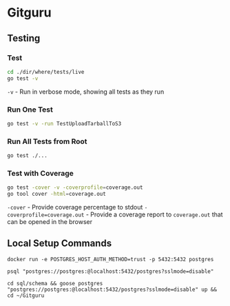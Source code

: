 # Gitguru

## Testing

### Test

```bash
cd ./dir/where/tests/live
go test -v
```

`-v` - Run in verbose mode, showing all tests as they run

### Run One Test

```bash
go test -v -run TestUploadTarballToS3
```

### Run All Tests from Root

```bash
go test ./...
```

### Test with Coverage

```bash
go test -cover -v -coverprofile=coverage.out
go tool cover -html=coverage.out
```

`-cover` - Provide coverage percentage to stdout
`-coverprofile=coverage.out` - Provide a coverage report to `coverage.out` that can be opened in the browser

## Local Setup Commands

`docker run -e POSTGRES_HOST_AUTH_METHOD=trust -p 5432:5432 postgres`

`psql "postgres://postgres:@localhost:5432/postgres?sslmode=disable"`

`cd sql/schema && goose postgres "postgres://postgres:@localhost:5432/postgres?sslmode=disable" up && cd ~/Gitguru`
